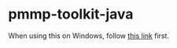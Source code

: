 # pmmp-toolkit-java

When using this on Windows, follow [this link](https://stackoverflow.com/questions/23217460/how-to-create-soft-symbolic-link-using-java-nio-files) first.

